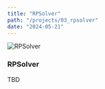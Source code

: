 ```yaml
---
title: "RPSolver"
path: "/projects/03_rpsolver"
date: "2024-05-21"
---
```


<imgwrapper style="{ background-color: #655858; }">
  <img src="/projects/rpsolver.jpg" alt="RPSolver">
</imgwrapper>

### RPSolver

TBD
